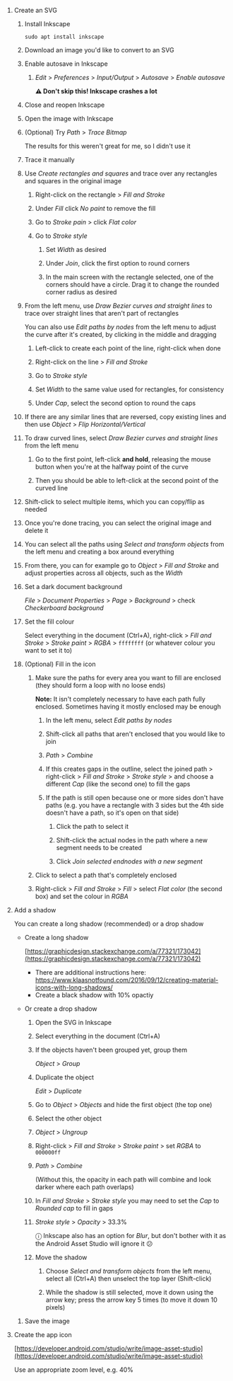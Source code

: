 1. Create an SVG

   1. Install Inkscape

      ```
      sudo apt install inkscape
      ```

   1. Download an image you'd like to convert to an SVG

   1. Enable autosave in Inkscape

      1. _Edit_ > _Preferences_ > _Input/Output_ > _Autosave_ > _Enable autosave_

         **⚠ Don't skip this! Inkscape crashes a lot**

   1. Close and reopen Inkscape

   1. Open the image with Inkscape

   1. (Optional) Try _Path_ > _Trace Bitmap_

      The results for this weren't great for me, so I didn't use it

   1. Trace it manually

   1. Use _Create rectangles and squares_ and trace over any rectangles and squares in the original image

      1. Right-click on the rectangle > _Fill and Stroke_

      1. Under _Fill_ click _No paint_ to remove the fill

      1. Go to _Stroke pain_ > click _Flat color_

      1. Go to _Stroke style_

         1. Set _Width_ as desired

         1. Under _Join_, click the first option to round corners

         1. In the main screen with the rectangle selected, one of the corners should have a circle. Drag it to change the rounded corner radius as desired

   1. From the left menu, use _Draw Bezier curves and straight lines_ to trace over straight lines that aren't part of rectangles

      You can also use _Edit paths by nodes_ from the left menu to adjust the curve after it's created, by clicking in the middle and dragging

      1. Left-click to create each point of the line, right-click when done

      1. Right-click on the line > _Fill and Stroke_

      1. Go to _Stroke style_

      1. Set _Width_ to the same value used for rectangles, for consistency

      1. Under _Cap_, select the second option to round the caps

   1. If there are any similar lines that are reversed, copy existing lines and then use _Object_ > _Flip Horizontal/Vertical_

   1. To draw curved lines, select _Draw Bezier curves and straight lines_ from the left menu

      1. Go to the first point, left-click **and hold**, releasing the mouse button when you're at the halfway point of the curve

      1. Then you should be able to left-click at the second point of the curved line

   1. Shift-click to select multiple items, which you can copy/flip as needed

   1. Once you're done tracing, you can select the original image and delete it

   1. You can select all the paths using _Select and transform objects_ from the left menu and creating a box around everything

   1. From there, you can for example go to _Object_ > _Fill and Stroke_ and adjust properties across all objects, such as the _Width_

   1. Set a dark document background

      _File_ > _Document Properties_ > _Page_ > _Background_ > check _Checkerboard background_

   1. Set the fill colour

      Select everything in the document (Ctrl+A), right-click > _Fill and Stroke_ > _Stroke paint_ > _RGBA_ > `ffffffff` (or whatever colour you want to set it to)

   1. (Optional) Fill in the icon

      1. Make sure the paths for every area you want to fill are enclosed (they should form a loop with no loose ends)

         **Note:** It isn't completely necessary to have each path fully enclosed. Sometimes having it mostly enclosed may be enough

         1. In the left menu, select _Edit paths by nodes_

         1. Shift-click all paths that aren't enclosed that you would like to join

         1. _Path_ > _Combine_

         1. If this creates gaps in the outline, select the joined path > right-click > _Fill and Stroke_ > _Stroke style_ > and choose a different _Cap_ (like the second one) to fill the gaps

         1. If the path is still open because one or more sides don't have paths (e.g. you have a rectangle with 3 sides but the 4th side doesn't have a path, so it's open on that side)

            1. Click the path to select it

            1. Shift-click the actual nodes in the path where a new segment needs to be created

            1. Click _Join selected endnodes with a new segment_

      1. Click to select a path that's completely enclosed

      1. Right-click > _Fill and Stroke_ > _Fill_ > select _Flat color_ (the second box) and set the colour in _RGBA_

1. Add a shadow

   You can create a long shadow (recommended) or a drop shadow

   - Create a long shadow

     [https://graphicdesign.stackexchange.com/a/77321/173042](https://graphicdesign.stackexchange.com/a/77321/173042)

     - There are additional instructions here: https://www.klaasnotfound.com/2016/09/12/creating-material-icons-with-long-shadows/
     - Create a black shadow with 10% opactiy

   - Or create a drop shadow

     1. Open the SVG in Inkscape

     1. Select everything in the document (Ctrl+A)

     1. If the objects haven't been grouped yet, group them

        _Object_ > _Group_

     1. Duplicate the object

        _Edit_ > _Duplicate_

     1. Go to _Object_ > _Objects_ and hide the first object (the top one)

     1. Select the other object

     1. _Object_ > _Ungroup_

     1. Right-click > _Fill and Stroke_ > _Stroke paint_ > set _RGBA_ to `000000ff`

     1. _Path_ > _Combine_

        (Without this, the opacity in each path will combine and look darker where each path overlaps)

     1. In _Fill and Stroke_ > _Stroke style_ you may need to set the _Cap_ to _Rounded cap_ to fill in gaps

     1. _Stroke style_ > _Opacity_ > 33.3%

        ⓘ Inkscape also has an option for _Blur_, but don't bother with it as the Android Asset Studio will ignore it 😕

     1. Move the shadow

        1. Choose _Select and transform objects_ from the left menu, select all (Ctrl+A) then unselect the top layer (Shift-click)

        1. While the shadow is still selected, move it down using the arrow key; press the arrow key 5 times (to move it down 10 pixels)

   1. Save the image

1. Create the app icon

   [https://developer.android.com/studio/write/image-asset-studio](https://developer.android.com/studio/write/image-asset-studio)

   Use an appropriate zoom level, e.g. 40%
